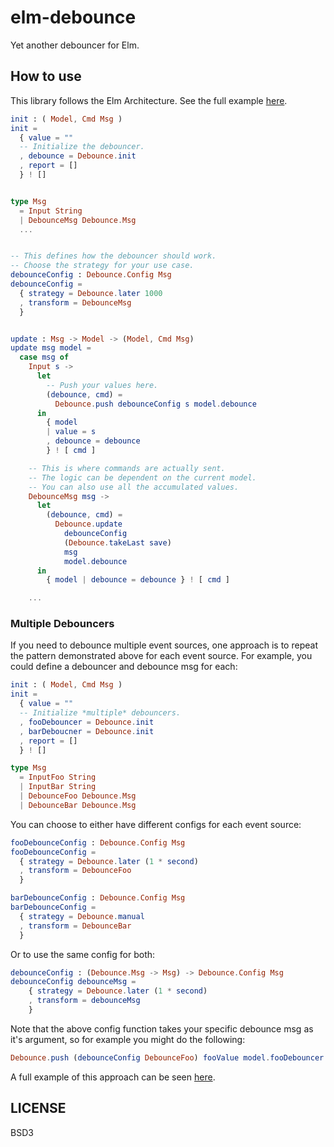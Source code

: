 # elm-debounce

Yet another debouncer for Elm.

## How to use

This library follows the Elm Architecture. See the full example [here](https://github.com/jinjor/elm-debounce/blob/master/examples/Main.elm).

```elm
init : ( Model, Cmd Msg )
init =
  { value = ""
  -- Initialize the debouncer.
  , debounce = Debounce.init
  , report = []
  } ! []


type Msg
  = Input String
  | DebounceMsg Debounce.Msg
  ...


-- This defines how the debouncer should work.
-- Choose the strategy for your use case.
debounceConfig : Debounce.Config Msg
debounceConfig =
  { strategy = Debounce.later 1000
  , transform = DebounceMsg
  }


update : Msg -> Model -> (Model, Cmd Msg)
update msg model =
  case msg of
    Input s ->
      let
        -- Push your values here.
        (debounce, cmd) =
          Debounce.push debounceConfig s model.debounce
      in
        { model
        | value = s
        , debounce = debounce
        } ! [ cmd ]

    -- This is where commands are actually sent.
    -- The logic can be dependent on the current model.
    -- You can also use all the accumulated values.
    DebounceMsg msg ->
      let
        (debounce, cmd) =
          Debounce.update
            debounceConfig
            (Debounce.takeLast save)
            msg
            model.debounce
      in
        { model | debounce = debounce } ! [ cmd ]

    ...
```

### Multiple Debouncers

If you need to debounce multiple event sources, one approach is to repeat the pattern demonstrated above for each event source. For example, you could define a debouncer and debounce msg for each:

```elm
init : ( Model, Cmd Msg )
init =
  { value = ""
  -- Initialize *multiple* debouncers.
  , fooDebouncer = Debounce.init
  , barDeboucner = Debounce.init
  , report = []
  } ! []

type Msg
  = InputFoo String
  | InputBar String
  | DebounceFoo Debounce.Msg
  | DebounceBar Debounce.Msg
```

You can choose to either have different configs for each event source:

```elm
fooDebounceConfig : Debounce.Config Msg
fooDebounceConfig =
  { strategy = Debounce.later (1 * second)
  , transform = DebounceFoo
  }

barDebounceConfig : Debounce.Config Msg
barDebounceConfig =
  { strategy = Debounce.manual
  , transform = DebounceBar
  }
```

Or to use the same config for both:

```elm
debounceConfig : (Debounce.Msg -> Msg) -> Debounce.Config Msg
debounceConfig debounceMsg =
    { strategy = Debounce.later (1 * second)
    , transform = debounceMsg
    }
```

Note that the above config function takes your specific debounce msg as it's argument, so for example you might do the following:

```elm
Debounce.push (debounceConfig DebounceFoo) fooValue model.fooDebouncer
```

A full example of this approach can be seen [here](https://github.com/jinjor/elm-debounce/blob/master/examples/MultipleDebouncers.elm).

## LICENSE

BSD3
